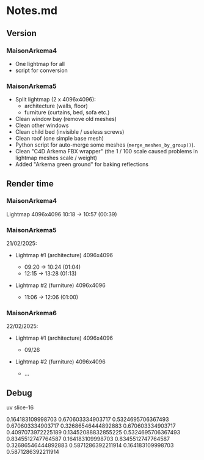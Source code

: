 # Notes.md

## Version

### MaisonArkema4
- One lightmap for all
- script for conversion

### MaisonArkema5
- Split lightmap (2 x 4096x4096): 
  - architecture (walls, floor)
  - furniture (curtains, bed, sofa etc.)
- Clean window bay (remove old meshes)
- Clean other windows
- Clean child bed (invisible / useless screws)
- Clean roof (one simple base mesh)
- Python script for auto-merge some meshes (`merge_meshes_by_group()`).
- Clean "C4D Arkema FBX wrapper" (the 1 / 100 scale caused problems in lightmap meshes scale / weight) 
- Added "Arkema green ground" for baking reflections

## Render time

### MaisonArkema4
Lightmap 4096x4096
10:18 -> 10:57 (00:39)

### MaisonArkema5
21/02/2025: 

- Lightmap #1 (architecture) 4096x4096  
  - 09:20 -> 10:24 (01:04)
  - 12:15 -> 13:28 (01:13)

- Lightmap #2 (furniture) 4096x4096  
  - 11:06 -> 12:06 (01:00)

### MaisonArkema6
22/02/2025: 

- Lightmap #1 (architecture) 4096x4096  
  - 09/26


- Lightmap #2 (furniture) 4096x4096  
  - ...

## Debug

uv slice-16

0.164183109998703
0.670603334903717
0.5324695706367493
0.670603334903717
0.32686546444892883
0.670603334903717
0.4097073972225189
0.13452088832855225
0.5324695706367493
0.8345512747764587
0.164183109998703
0.8345512747764587
0.32686546444892883
0.5871286392211914
0.164183109998703
0.5871286392211914
